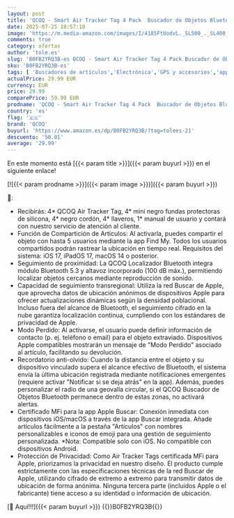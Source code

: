 ```yaml
---
layout: post
title: 'QCOQ - Smart Air Tracker Tag 4 Pack  Buscador de Objetos Bluetooth Funciona con Buscar Apple  sólo iOS   Localizador Bluetooth  Rastreador para Llaves  Cartera  Equipaje  Mochila  Batería Reemplazable  Negro'
date: 2025-07-25 18:57:18
image: 'https://m.media-amazon.com/images/I/4185FtUodvL._SL500_._SL400_.jpg'
comments: true
category: ofertas
author: 'tole.es'
slug: 'B0FB2YRQ3B-es QCOQ - Smart Air Tracker Tag 4 Pack Buscador de Objetos...'
sku: 'B0FB2YRQ3B-es'
tags: [ 'Buscadores de artículos','Electrónica','GPS y accesorios','apple','qcoq','🇪🇸', ]
actualPrice: 29.99 EUR
currency: EUR
price: 29.99
comparePrice: 59.99 EUR
prodname: 'QCOQ - Smart Air Tracker Tag 4 Pack  Buscador de Objetos Bluetooth Funciona con Buscar Apple  sólo iOS   Localizador Bluetooth  Rastreador para Llaves  Cartera  Equipaje  Mochila  Batería Reemplazable  Negro'
country: 'es'
flag: '🇪🇸'
brand: 'QCOQ'
buyurl: 'https://www.amazon.es/dp/B0FB2YRQ3B/?tag=tolees-21'
descuento: '50.01'
average: '29.99'
---
```


En este momento está [{{< param title >}}]({{< param buyurl >}}) en el siguiente enlace!

[![{{< param prodname >}}]({{< param image >}})]({{< param buyurl >}})

🔎:

- Recibirás: 4* QCOQ Air Tracker Tag, 4* mini negro fundas protectoras de silicona, 4* negro cordón, 4* llaveros, 1* manual de usuario y contará con nuestro servicio de atención al cliente.
- Función de Compartición de Artículos: Al activarla, puedes compartir el objeto con hasta 5 usuarios mediante la app Find My. Todos los usuarios compartidos podrán rastrear la ubicación en tiempo real. Requisitos del sistema: iOS 17, iPadOS 17, macOS 14 o posterior.
- Seguimiento de proximidad: La QCOQ Localizador Bluetooth integra módulo Bluetooth 5.3 y altavoz incorporado (100 dB máx.), permitiendo localizar objetos cercanos mediante reproducción de sonido.
- Capacidad de seguimiento transregional: Utiliza la red Buscar de Apple, que aprovecha datos de ubicación anónimos de dispositivos Apple para ofrecer actualizaciones dinámicas según la densidad poblacional. Incluso fuera del alcance de Bluetooth, el seguimiento cifrado en la nube garantiza localización continua, cumpliendo con los estándares de privacidad de Apple.
- Modo Perdido: Al activarse, el usuario puede definir información de contacto (p. ej. teléfono o email) para el objeto extraviado. Dispositivos Apple compatibles mostrarán un mensaje de "Modo Perdido" asociado al artículo, facilitando su devolución.
- Recordatorio anti-olvido: Cuando la distancia entre el objeto y su dispositivo vinculado supera el alcance efectivo de Bluetooth, el sistema envía la última ubicación registrada mediante notificaciones emergentes (requiere activar "Notificar si se deja atrás" en la app). Además, puedes personalizar el radio de una geovalla circular, si el QCOQ Buscador de Objetos Bluetooth permanece dentro de estas zonas, no activará alertas.
- Certificado MFi para la app Apple Buscar: Conexión inmediata con dispositivos iOS/macOS a través de la app Buscar integrada. Añade artículos fácilmente a la pestaña "Artículos" con nombres personalizables e iconos de emoji para una gestión de seguimiento personalizada. *Nota: Compatible solo con iOS. No compatible con dispositivos Android.
- Protección de Privacidad: Como Air Tracker Tags certificada MFi para Apple, priorizamos la privacidad en nuestro diseño. El producto cumple estrictamente con las especificaciones técnicas de la red Buscar de Apple, utilizando cifrado de extremo a extremo para transmitir datos de ubicación de forma anónima. Ninguna tercera parte (incluidos Apple o el fabricante) tiene acceso a su identidad o información de ubicación.

[🛒 Aquí!!!]({{< param buyurl >}})
{{<world>}}B0FB2YRQ3B{{</world>}}
